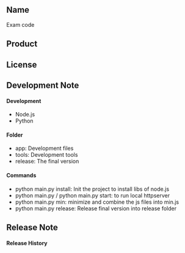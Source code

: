 ## Name
Exam code

## Product


## License

## Development Note

#### Development
* Node.js
* Python

#### Folder
* app: Development files
* tools: Development tools
* release: The final version

#### Commands
* python main.py install: Init the project to install libs of node.js
* python main.py / python main.py start: to run local httpserver
* python main.py min: minimize and combine the js files into min.js
* python main.py release: Release final version into release folder

## Release Note

#### Release History
